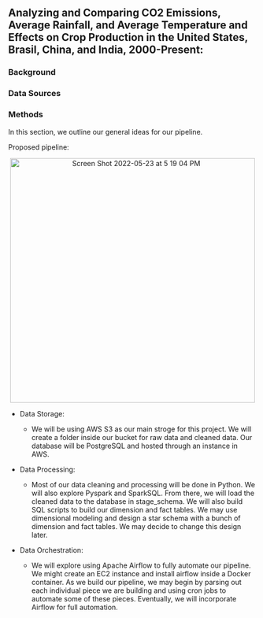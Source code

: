 ## Analyzing and Comparing CO2 Emissions, Average Rainfall, and Average Temperature and Effects on Crop Production in the United States, Brasil, China, and India, 2000-Present:


### Background



### Data Sources



### Methods
In this section, we outline our general ideas for our pipeline. 

Proposed pipeline:

<p align="center"><img width="497" alt="Screen Shot 2022-05-23 at 5 19 04 PM" src="https://user-images.githubusercontent.com/48080946/169914060-2b50c0b0-1440-4c7a-8b8f-01d441c42e8e.png"></p>

- Data Storage: 
  - We will be using AWS S3 as our main stroge for this project. We will create a folder inside our bucket for raw data and cleaned data. Our database will be PostgreSQL and hosted through an instance in AWS. 

- Data Processing: 
  - Most of our data cleaning and processing will be done in Python. We will also explore Pyspark and SparkSQL. From there, we will load the cleaned data to the database in stage_schema. We will also build SQL scripts to build our dimension and fact tables.  We may use dimensional modeling and design a star schema with a bunch of dimension and fact tables. We may decide to change this design later. 

- Data Orchestration: 
  - We will explore using Apache Airflow to fully automate our pipeline. We might create an EC2 instance and install airflow inside a Docker container. As we build our pipeline, we may begin by parsing out each individual piece we are building and using cron jobs to automate some of these pieces. Eventually, we will incorporate Airflow for full automation. 






